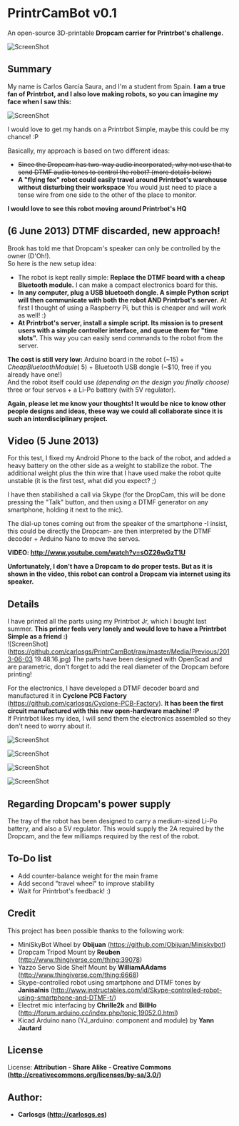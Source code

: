 PrintrCamBot v0.1  
============

An open-source 3D-printable **Dropcam carrier for Printrbot's challenge.**  

![ScreenShot](https://github.com/carlosgs/PrintrCamBot/raw/master/Media/robot.JPG)

Summary  
--
My name is Carlos García Saura, and I'm a student from Spain. **I am a true fan of Printrbot, and I also love making robots, so you can imagine my face when I saw this:**  

![ScreenShot](https://github.com/carlosgs/PrintrCamBot/raw/master/Media/Challenge/Tweet.png)

I would love to get my hands on a Printrbot Simple, maybe this could be my chance! :P  

Basically, my approach is based on two different ideas:  

- ~~Since the Dropcam has two-way audio incorporated, why not use that to send DTMF audio tones to control the robot? (more details below)~~  
- **A "flying fox" robot could easily travel around Printrbot's warehouse without disturbing their workspace** You would just need to place a tense wire from one side to the other of the place to monitor.  

**I would love to see this robot moving around Printrbot's HQ**  

(6 June 2013) DTMF discarded, new approach!  
--
Brook has told me that Dropcam's speaker can only be controlled by the owner (D'Oh!).  
So here is the new setup idea:  
- The robot is kept really simple: **Replace the DTMF board with a cheap Bluetooth module.** I can make a compact electronics board for this.
- **In any computer, plug a USB bluetooth dongle. A simple Python script will then communicate with both the robot AND Printrbot's server.** At first I thought of using a Raspberry Pi, but this is cheaper and will work as well! :)
- **At Printrbot's server, install a simple script. Its mission is to present users with a simple controller interface, and queue them for "time slots".** This way you can easily send commands to the robot from the server.

**The cost is still very low:** Arduino board in the robot (~15$) + Cheap Bluetooth Module (~$5) + Bluetooth USB dongle (~$10, free if you already have one!)  
And the robot itself could use *(depending on the design you finally choose)* three or four servos + a Li-Po battery (with 5V regulator).  

**Again, please let me know your thoughts! It would be nice to know other people designs and ideas, these way we could all collaborate since it is such an interdisciplinary project.**  

Video (5 June 2013)  
--
For this test, I fixed my Android Phone to the back of the robot, and added a heavy battery on the other side as a weight to stabilize the robot.
The additional weight plus the thin wire that I have used make the robot quite unstable (it is the first test, what did you expect? ;)  

I have then stabilished a call via Skype (for the DropCam, this will be done pressing the "Talk" button, and then using a DTMF generator on any smartphone, holding it next to the mic).  

The dial-up tones coming out from the speaker of the smartphone -I insist, this could be directly the Dropcam- are then interpreted by the DTMF decoder + Arduino Nano to move the servos.

**VIDEO: <http://www.youtube.com/watch?v=sOZ26wGzT1U>**

**Unfortunately, I don't have a Dropcam to do proper tests. But as it is shown in the video, this robot can control a Dropcam via internet using its speaker.**

Details  
--
I have printed all the parts using my Printrbot Jr, which I bought last summer. **This printer feels very lonely and would love to have a Printrbot Simple as a friend :)**  
![ScreenShot](https://github.com/carlosgs/PrintrCamBot/raw/master/Media/Previous/2013-06-03 19.48.16.jpg)
The parts have been designed with OpenScad and are parametric, don't forget to add the real diameter of the Dropcam before printing!  

For the electronics, I have developed a DTMF decoder board and manufactured it in **Cyclone PCB Factory** (<https://github.com/carlosgs/Cyclone-PCB-Factory>). **It has been the first circuit manufactured with this new open-hardware machine! :P**  
If Printrbot likes my idea, I will send them the electronics assembled so they don't need to worry about it.

![ScreenShot](https://github.com/carlosgs/PrintrCamBot/raw/master/Electronics/DTMF-Decoder/ManufactureProcess/2013-06-04%2021.59.21.jpg)

![ScreenShot](https://github.com/carlosgs/PrintrCamBot/raw/master/Electronics/DTMF-Decoder/ManufactureProcess/2013-06-05%2017.26.01.jpg)

![ScreenShot](https://github.com/carlosgs/PrintrCamBot/raw/master/Electronics/DTMF-Decoder/ManufactureProcess/2013-06-05%2018.31.30.jpg)

![ScreenShot](https://github.com/carlosgs/PrintrCamBot/raw/master/Electronics/DTMF-Decoder/ManufactureProcess/2013-06-05%2019.35.06.jpg)

Regarding Dropcam's power supply
--
The tray of the robot has been designed to carry a medium-sized Li-Po battery, and also a 5V regulator. This would supply the 2A required by the Dropcam, and the few milliamps required by the rest of the robot.

To-Do list
--
- Add counter-balance weight for the main frame
- Add second "travel wheel" to improve stability
- Wait for Printrbot's feedback! :)

Credit  
--
This project has been possible thanks to the following work:
- MiniSkyBot Wheel by **Obijuan** (<https://github.com/Obijuan/Miniskybot>)  
- Dropcam Tripod Mount by **Reuben** (<http://www.thingiverse.com/thing:39078>)  
- Yazzo Servo Side Shelf Mount by **WilliamAAdams** (<http://www.thingiverse.com/thing:6668>)  
- Skype-controlled robot using smartphone and DTMF tones by **Janisalnis** (<http://www.instructables.com/id/Skype-controlled-robot-using-smartphone-and-DTMF-t/>)  
- Electret mic interfacing by **Chrille2k** and **BillHo** (<http://forum.arduino.cc/index.php/topic,19052.0.html>)  
- Kicad Arduino nano (YJ_arduino: component and module) by **Yann Jautard**  

License  
--
License: **Attribution - Share Alike - Creative Commons (<http://creativecommons.org/licenses/by-sa/3.0/>)**  

Author:  
--
- **Carlosgs (<http://carlosgs.es>)**

